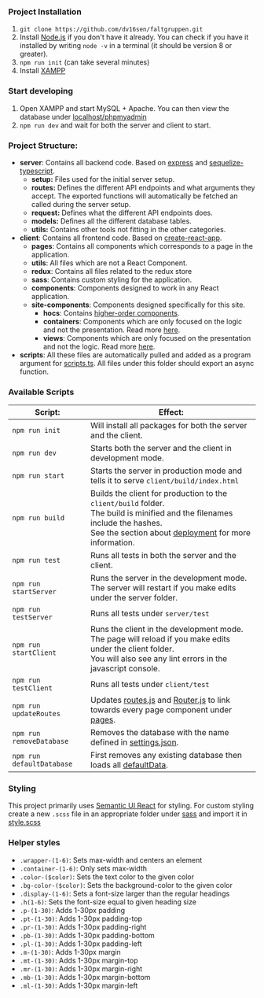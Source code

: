 ### Project Installation
1. `git clone https://github.com/dv16sen/faltgruppen.git`
2. Install [Node.js](https://nodejs.org/en/) if you don't have it already. You can check if you have it installed by writing `node -v` in a terminal (it should be version 8 or greater).
3. `npm run init` (can take several minutes)
4. Install [XAMPP](https://www.apachefriends.org/index.html)

### Start developing
1. Open XAMPP and start MySQL + Apache. You can then view the database under [localhost/phpmyadmin](http://localhost/phpmyadmin)
2. `npm run dev` and wait for both the server and client to start.

### Project Structure:
- **server**: Contains all backend code. Based on [express](https://expressjs.com/) and [sequelize-typescript](https://www.npmjs.com/package/sequelize-typescript).
    - **setup:** Files used for the initial server setup.
    - **routes:** Defines the different API endpoints and what arguments they accept. The exported functions will automatically be fetched an called during the server setup.
    - **request:** Defines what the different API endpoints does.
    - **models:** Defines all the different database tables.
    - **utils:** Contains other tools not fitting in the other categories.
- **client**: Contains all frontend code. Based on [create-react-app](https://github.com/facebook/create-react-app).
    - **pages**: Contains all components which corresponds to a page in the application.
    - **utils**: All files which are not a React Component.
    - **redux**: Contains all files related to the redux store
    - **sass**: Contains custom styling for the application.
    - **components**: Components designed to work in any React application.
    - **site-components**: Components designed specifically for this site.
        - **hocs**: Contains [higher-order components](https://reactjs.org/docs/higher-order-components.html).
        - **containers**: Components which are only focused on the logic and not the presentation. Read more [here](https://medium.com/@dan_abramov/smart-and-dumb-components-7ca2f9a7c7d0).
    	- **views**: Components which are only focused on the presentation and not the logic. Read more [here](https://medium.com/@dan_abramov/smart-and-dumb-components-7ca2f9a7c7d0).
- **scripts**: All these files are automatically pulled and added as a program argument for [scripts.ts](./scripts.ts). All files under this folder should export an async function.

### Available Scripts
| Script:                   | Effect:                        |
| --------------------------| ------------------------------ |
| `npm run init`            | Will install all packages for both the server and the client. |
| `npm run dev`             | Starts both the server and the client in development mode. |
| `npm run start`           | Starts the server in production mode and tells it to serve `client/build/index.html` |
| `npm run build`           | Builds the client for production to the `client/build` folder.<br> The build is minified and the filenames include the hashes.<br> See the section about [deployment](https://facebook.github.io/create-react-app/docs/deployment) for more information. |
| `npm run test`            | Runs all tests in both the server and the client. |
| `npm run startServer`     | Runs the server in the development mode.<br> The server will restart if you make edits under the server folder.<br> |
| `npm run testServer`      | Runs all tests under `server/test` |
| `npm run startClient`     | Runs the client in the development mode.<br> The page will reload if you make edits under the client folder.<br> You will also see any lint errors in the javascript console. |
| `npm run testClient`      | Runs all tests under `client/test` |
| `npm run updateRoutes`    | Updates [routes.js](client/src/utils/constants/routes.js) and [Router.js](./client/src/Router.js) to link towards every page component under [pages](./client/src/pages). |
| `npm run removeDatabase`  | Removes the database with the name defined in [settings.json](./server/settings.json). |
| `npm run defaultDatabase` | First removes any existing database then loads all [defaultData](server/utils/constants/defaultData.ts). |

### Styling
This project primarily uses [Semantic UI React](https://react.semantic-ui.com/) for styling.
For custom styling create a new `.scss` file in an appropriate folder under [sass](./client/src/sass) and import it in [style.scss](./client/src/sass/style.scss)

### Helper styles
* `.wrapper-(1-6)`: Sets max-width and centers an element
* `.container-(1-6)`: Only sets max-width
* `.color-($color)`: Sets the text color to the given color
* `.bg-color-($color)`: Sets the background-color to the given color
* `.display-(1-6)`: Sets a font-size larger than the regular headings
* `.h(1-6)`: Sets the font-size equal to given heading size
* `.p-(1-30)`: Adds 1-30px padding
* `.pt-(1-30)`: Adds 1-30px padding-top
* `.pr-(1-30)`: Adds 1-30px padding-right
* `.pb-(1-30)`: Adds 1-30px padding-bottom
* `.pl-(1-30)`: Adds 1-30px padding-left
* `.m-(1-30)`: Adds 1-30px margin
* `.mt-(1-30)`: Adds 1-30px margin-top
* `.mr-(1-30)`: Adds 1-30px margin-right
* `.mb-(1-30)`: Adds 1-30px margin-bottom
* `.ml-(1-30)`: Adds 1-30px margin-left